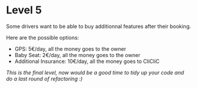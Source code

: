 # Level 5

Some drivers want to be able to buy additionnal features after their booking.

Here are the possible options:
- GPS: 5€/day, all the money goes to the owner
- Baby Seat: 2€/day, all the money goes to the owner
- Additional Insurance: 10€/day, all the money goes to CliCliC

_This is the final level, now would be a good time to tidy up your code and do a last round of refactoring :)_
